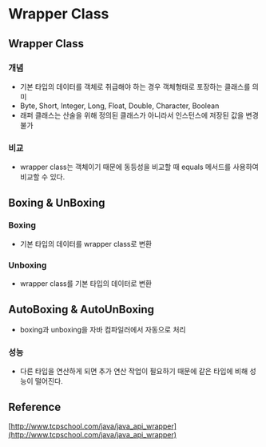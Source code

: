 # Wrapper Class

## Wrapper Class

### 개념

- 기본 타입의 데이터를 객체로 취급해야 하는 경우 객체형태로 포장하는 클래스를 의미
- Byte, Short, Integer, Long, Float, Double, Character, Boolean
- 래퍼 클래스는 산술을 위해 정의된 클래스가 아니라서 인스턴스에 저장된 값을 변경 불가

### 비교

- wrapper class는 객체이기 때문에 동등성을 비교할 때 equals 메서드를 사용하여 비교할 수 있다.

## Boxing & UnBoxing

### Boxing

- 기본 타입의 데이터를 wrapper class로 변환

### Unboxing

- wrapper class를 기본 타입의 데이터로 변환

## AutoBoxing & AutoUnBoxing

- boxing과 unboxing을 자바 컴파일러에서 자동으로 처리

### 성능

- 다른 타입을 연산하게 되면 추가 연산 작업이 필요하기 때문에 같은 타입에 비해 성능이 떨어진다.

## Reference

[http://www.tcpschool.com/java/java_api_wrapper](http://www.tcpschool.com/java/java_api_wrapper)